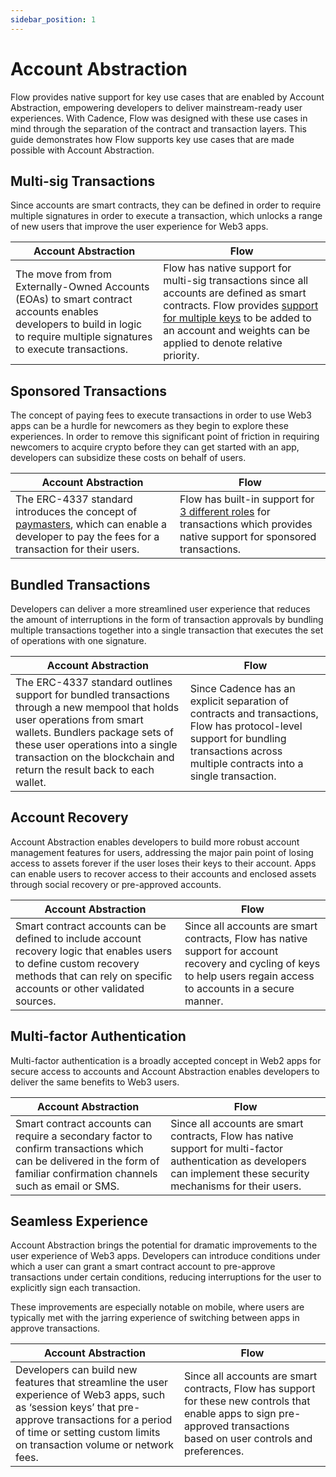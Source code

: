```yaml
---
sidebar_position: 1
---
```


# Account Abstraction

Flow provides native support for key use cases that are enabled by Account Abstraction, empowering developers to deliver mainstream-ready user experiences. With Cadence, Flow was designed with these use cases in mind through the separation of the contract and transaction layers. This guide demonstrates how Flow supports key use cases that are made possible with Account Abstraction.

## Multi-sig Transactions

Since accounts are smart contracts, they can be defined in order to require multiple signatures in order to execute a transaction, which unlocks a range of new users that improve the user experience for Web3 apps.

| Account Abstraction                                                                                                                                                         | Flow                                                                                                                                                                                                                                                                          |
| --------------------------------------------------------------------------------------------------------------------------------------------------------------------------- | ----------------------------------------------------------------------------------------------------------------------------------------------------------------------------------------------------------------------------------------------------------------------------- |
| The move from from Externally-Owned Accounts (EOAs) to smart contract accounts enables developers to build in logic to require multiple signatures to execute transactions. | Flow has native support for multi-sig transactions since all accounts are defined as smart contracts. Flow provides [support for multiple keys](../basics/accounts.md#account-keys) to be added to an account and weights can be applied to denote relative priority. |

## Sponsored Transactions

The concept of paying fees to execute transactions in order to use Web3 apps can be a hurdle for newcomers as they begin to explore these experiences. In order to remove this significant point of friction in requiring newcomers to acquire crypto before they can get started with an app, developers can subsidize these costs on behalf of users.

| Account Abstraction                                                                                                                                                                                         | Flow                                                                                                                                                                             |
| ----------------------------------------------------------------------------------------------------------------------------------------------------------------------------------------------------------- | -------------------------------------------------------------------------------------------------------------------------------------------------------------------------------- |
| The ERC-4337 standard introduces the concept of [paymasters](https://eips.ethereum.org/EIPS/eip-4337#extension-paymasters), which can enable a developer to pay the fees for a transaction for their users. | Flow has built-in support for [3 different roles](../basics/transactions.md#signer-roles) for transactions which provides native support for sponsored transactions. |

## Bundled Transactions

Developers can deliver a more streamlined user experience that reduces the amount of interruptions in the form of transaction approvals by bundling multiple transactions together into a single transaction that executes the set of operations with one signature.

| Account Abstraction                                                                                                                                                                                                                                                        | Flow                                                                                                                                                                                   |
| -------------------------------------------------------------------------------------------------------------------------------------------------------------------------------------------------------------------------------------------------------------------------- | -------------------------------------------------------------------------------------------------------------------------------------------------------------------------------------- |
| The ERC-4337 standard outlines support for bundled transactions through a new mempool that holds user operations from smart wallets. Bundlers package sets of these user operations into a single transaction on the blockchain and return the result back to each wallet. | Since Cadence has an explicit separation of contracts and transactions, Flow has protocol-level support for bundling transactions across multiple contracts into a single transaction. |

## Account Recovery

Account Abstraction enables developers to build more robust account management features for users, addressing the major pain point of losing access to assets forever if the user loses their keys to their account. Apps can enable users to recover access to their accounts and enclosed assets through social recovery or pre-approved accounts.

| Account Abstraction                                                                                                                                                                          | Flow                                                                                                                                                                 |
| -------------------------------------------------------------------------------------------------------------------------------------------------------------------------------------------- | -------------------------------------------------------------------------------------------------------------------------------------------------------------------- |
| Smart contract accounts can be defined to include account recovery logic that enables users to define custom recovery methods that can rely on specific accounts or other validated sources. | Since all accounts are smart contracts, Flow has native support for account recovery and cycling of keys to help users regain access to accounts in a secure manner. |

## Multi-factor Authentication

Multi-factor authentication is a broadly accepted concept in Web2 apps for secure access to accounts and Account Abstraction enables developers to deliver the same benefits to Web3 users.

| Account Abstraction                                                                                                                                                       | Flow                                                                                                                                                                   |
| ------------------------------------------------------------------------------------------------------------------------------------------------------------------------- | ---------------------------------------------------------------------------------------------------------------------------------------------------------------------- |
| Smart contract accounts can require a secondary factor to confirm transactions which can be delivered in the form of familiar confirmation channels such as email or SMS. | Since all accounts are smart contracts, Flow has native support for multi-factor authentication as developers can implement these security mechanisms for their users. |

## Seamless Experience

Account Abstraction brings the potential for dramatic improvements to the user experience of Web3 apps. Developers can introduce conditions under which a user can grant a smart contract account to pre-approve transactions under certain conditions, reducing interruptions for the user to explicitly sign each transaction.

These improvements are especially notable on mobile, where users are typically met with the jarring experience of switching between apps in approve transactions.

| Account Abstraction                                                                                                                                                                                                           | Flow                                                                                                                                                                       |
| ----------------------------------------------------------------------------------------------------------------------------------------------------------------------------------------------------------------------------- | -------------------------------------------------------------------------------------------------------------------------------------------------------------------------- |
| Developers can build new features that streamline the user experience of Web3 apps, such as ‘session keys’ that pre-approve transactions for a period of time or setting custom limits on transaction volume or network fees. | Since all accounts are smart contracts, Flow has support for these new controls that enable apps to sign pre-approved transactions based on user controls and preferences. |
